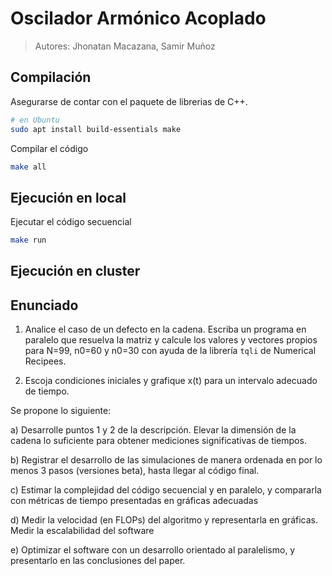 # Oscilador Armónico Acoplado

> Autores: Jhonatan Macazana, Samir Muñoz

## Compilación

Asegurarse de contar con el paquete de librerias de C++. 

``` bash
# en Ubuntu
sudo apt install build-essentials make
```

Compilar el código

``` bash
make all
```

## Ejecución en local

Ejecutar el código secuencial

``` bash
make run
```

## Ejecución en cluster

## Enunciado

1. Analice el caso de un defecto en la cadena. Escriba un programa en paralelo que resuelva la matriz y calcule los valores y vectores propios para N=99, n0=60 y n0=30 con ayuda de la librería `tqli` de Numerical Recipees.

2. Escoja condiciones iniciales y grafique x(t) para un intervalo adecuado de tiempo.

Se propone lo siguiente:

a) Desarrolle puntos 1 y 2 de la descripción. Elevar la dimensión de la cadena
lo suficiente para obtener mediciones significativas de tiempos.

b) Registrar el desarrollo de las simulaciones de manera ordenada en por lo
menos 3 pasos (versiones beta), hasta llegar al código final.

c) Estimar la complejidad del código secuencial y en paralelo, y compararla con
métricas de tiempo presentadas en gráficas adecuadas

d) Medir la velocidad (en FLOPs) del algoritmo y representarla en gráficas. Medir la escalabilidad del software

e) Optimizar el software con un desarrollo orientado al paralelismo, y presentarlo en las conclusiones del paper.
